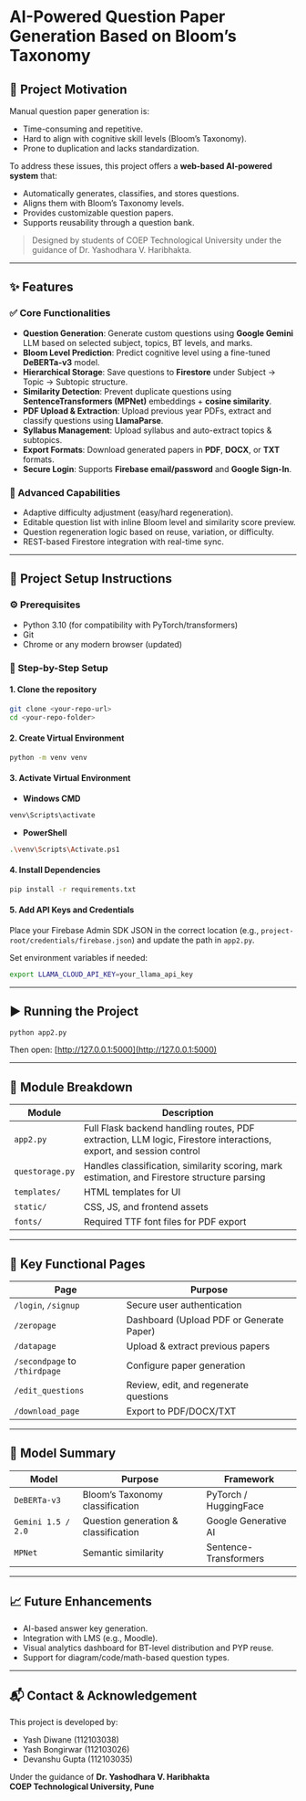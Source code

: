 
# AI-Powered Question Paper Generation Based on Bloom’s Taxonomy

## 📌 Project Motivation

Manual question paper generation is:
- Time-consuming and repetitive.
- Hard to align with cognitive skill levels (Bloom’s Taxonomy).
- Prone to duplication and lacks standardization.

To address these issues, this project offers a **web-based AI-powered system** that:
- Automatically generates, classifies, and stores questions.
- Aligns them with Bloom’s Taxonomy levels.
- Provides customizable question papers.
- Supports reusability through a question bank.

> Designed by students of COEP Technological University under the guidance of Dr. Yashodhara V. Haribhakta.

---

## ✨ Features

### ✅ Core Functionalities
- **Question Generation**: Generate custom questions using **Google Gemini** LLM based on selected subject, topics, BT levels, and marks.
- **Bloom Level Prediction**: Predict cognitive level using a fine-tuned **DeBERTa-v3** model.
- **Hierarchical Storage**: Save questions to **Firestore** under Subject → Topic → Subtopic structure.
- **Similarity Detection**: Prevent duplicate questions using **SentenceTransformers (MPNet)** embeddings + **cosine similarity**.
- **PDF Upload & Extraction**: Upload previous year PDFs, extract and classify questions using **LlamaParse**.
- **Syllabus Management**: Upload syllabus and auto-extract topics & subtopics.
- **Export Formats**: Download generated papers in **PDF**, **DOCX**, or **TXT** formats.
- **Secure Login**: Supports **Firebase email/password** and **Google Sign-In**.

### 🧠 Advanced Capabilities
- Adaptive difficulty adjustment (easy/hard regeneration).
- Editable question list with inline Bloom level and similarity score preview.
- Question regeneration logic based on reuse, variation, or difficulty.
- REST-based Firestore integration with real-time sync.

---

## 🔧 Project Setup Instructions

### ⚙️ Prerequisites
- Python 3.10 (for compatibility with PyTorch/transformers)
- Git
- Chrome or any modern browser (updated)

### 🧱 Step-by-Step Setup

#### 1. Clone the repository
```bash
git clone <your-repo-url>
cd <your-repo-folder>
```

#### 2. Create Virtual Environment
```bash
python -m venv venv
```

#### 3. Activate Virtual Environment

- **Windows CMD**
```bash
venv\Scripts\activate
```

- **PowerShell**
```bash
.\venv\Scripts\Activate.ps1
```

#### 4. Install Dependencies
```bash
pip install -r requirements.txt
```

#### 5. Add API Keys and Credentials
Place your Firebase Admin SDK JSON in the correct location (e.g., `project-root/credentials/firebase.json`) and update the path in `app2.py`.

Set environment variables if needed:
```bash
export LLAMA_CLOUD_API_KEY=your_llama_api_key
```

---

## ▶️ Running the Project

```bash
python app2.py
```

Then open: [http://127.0.0.1:5000](http://127.0.0.1:5000)

---

## 📂 Module Breakdown

| Module | Description |
|--------|-------------|
| `app2.py` | Full Flask backend handling routes, PDF extraction, LLM logic, Firestore interactions, export, and session control |
| `questorage.py` | Handles classification, similarity scoring, mark estimation, and Firestore structure parsing |
| `templates/` | HTML templates for UI |
| `static/` | CSS, JS, and frontend assets |
| `fonts/` | Required TTF font files for PDF export |

---

## 📄 Key Functional Pages

| Page | Purpose |
|------|---------|
| `/login`, `/signup` | Secure user authentication |
| `/zeropage` | Dashboard (Upload PDF or Generate Paper) |
| `/datapage` | Upload & extract previous papers |
| `/secondpage` to `/thirdpage` | Configure paper generation |
| `/edit_questions` | Review, edit, and regenerate questions |
| `/download_page` | Export to PDF/DOCX/TXT |

---

## 🧪 Model Summary

| Model | Purpose | Framework |
|-------|---------|-----------|
| `DeBERTa-v3` | Bloom’s Taxonomy classification | PyTorch / HuggingFace |
| `Gemini 1.5 / 2.0` | Question generation & classification | Google Generative AI |
| `MPNet` | Semantic similarity | Sentence-Transformers |

---

## 📈 Future Enhancements

- AI-based answer key generation.
- Integration with LMS (e.g., Moodle).
- Visual analytics dashboard for BT-level distribution and PYP reuse.
- Support for diagram/code/math-based question types.

---

## 📬 Contact & Acknowledgement

This project is developed by:
- Yash Diwane (112103038)
- Yash Bongirwar (112103026)
- Devanshu Gupta (112103035)

Under the guidance of **Dr. Yashodhara V. Haribhakta**  
**COEP Technological University, Pune**
